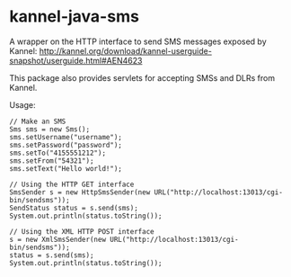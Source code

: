 # kannel-java-sms #

A wrapper on the HTTP interface to send SMS messages exposed by Kannel: <http://kannel.org/download/kannel-userguide-snapshot/userguide.html#AEN4623>

This package also provides servlets for accepting SMSs and DLRs from Kannel. 

Usage:

    // Make an SMS
    Sms sms = new Sms();
    sms.setUsername("username");
    sms.setPassword("password");
    sms.setTo("4155551212");
    sms.setFrom("54321");
    sms.setText("Hello world!");

    // Using the HTTP GET interface
    SmsSender s = new HttpSmsSender(new URL("http://localhost:13013/cgi-bin/sendsms"));
    SendStatus status = s.send(sms);
    System.out.println(status.toString());
	    
    // Using the XML HTTP POST interface
    s = new XmlSmsSender(new URL("http://localhost:13013/cgi-bin/sendsms"));
    status = s.send(sms);
    System.out.println(status.toString());
